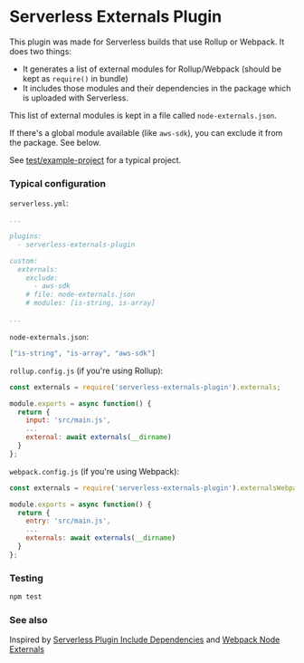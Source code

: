 # Serverless Externals Plugin

This plugin was made for Serverless builds that use Rollup or Webpack. It does two things:

- It generates a list of external modules for Rollup/Webpack (should be kept as `require()` in bundle)
- It includes those modules and their dependencies in the package which is uploaded with Serverless.

This list of external modules is kept in a file called `node-externals.json`.

If there's a global module available (like `aws-sdk`), you can exclude it from the package. See below.

See [test/example-project](test/example-project) for a typical project.

### Typical configuration

`serverless.yml`:
```yml
...

plugins:
  - serverless-externals-plugin

custom:
  externals:
    exclude:
      - aws-sdk
    # file: node-externals.json
    # modules: [is-string, is-array]

...
```

`node-externals.json`:
```json
["is-string", "is-array", "aws-sdk"]
```

`rollup.config.js` (if you're using Rollup):
```javascript
const externals = require('serverless-externals-plugin').externals;

module.exports = async function() {
  return {
    input: 'src/main.js',
    ...
    external: await externals(__dirname)
  }
};
```

`webpack.config.js` (if you're using Webpack):
```javascript
const externals = require('serverless-externals-plugin').externalsWebpack;

module.exports = async function() {
  return {
    entry: 'src/main.js',
    ...
    externals: await externals(__dirname)
  }
};
```

### Testing

```bash
npm test
```

### See also

Inspired by [Serverless Plugin Include Dependencies](https://github.com/dougmoscrop/serverless-plugin-include-dependencies) and [Webpack Node Externals](https://github.com/liady/webpack-node-externals)
